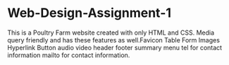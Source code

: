 # Web-Design-Assignment-1
This is a Poultry Farm website created with only HTML and CSS. Media query friendly and has these features as well.Favicon Table Form Images Hyperlink Button audio video header footer summary menu tel for contact information mailto for contact information.
